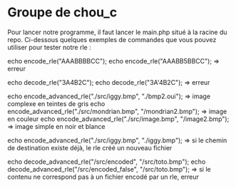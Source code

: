 # Groupe de chou_c

Pour lancer notre programme, il faut lancer le main.php situé à la racine du repo.
Ci-dessous quelques exemples de commandes que vous pouvez utiliser pour tester notre rle :

echo encode_rle("AAABBBBCC");
echo encode_rle("AAABB5BBCC"); => erreur

echo decode_rle("3A4B2C");
echo decode_rle("3A'4B2C"); => erreur

echo encode_advanced_rle("./src/iggy.bmp", "./bmp2.oui");           => image complexe en teintes de gris
echo encode_advanced_rle("./src/mondrian.bmp", "/mondrian2.bmp");   => image en couleur
echo encode_advanced_rle("./src/image.bmp", "/image2.bmp");         => image simple en noir et blance

echo encode_advanced_rle("./src/iggy.bmp", "./iggy.bmp");           => si le chemin de destination existe déjà, le rle créé un nouveau fichier


echo decode_advanced_rle("/src/encoded", "/src/toto.bmp");
echo decode_advanced_rle("/src/encoded_false", "/src/toto.bmp");  => si le contenu ne correspond pas à un fichier encodé par un rle, erreur